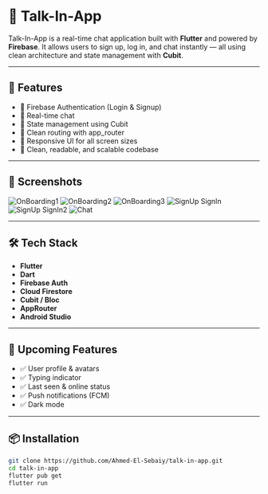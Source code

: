 # 💬 Talk-In-App

Talk-In-App is a real-time chat application built with **Flutter** and powered by **Firebase**. It allows users to sign up, log in, and chat instantly — all using clean architecture and state management with **Cubit**.

---

## 🚀 Features

- 🔐 Firebase Authentication (Login & Signup)
- 💬 Real-time chat
- 🧠 State management using Cubit
- 🎯 Clean routing with app_router
- 📱 Responsive UI for all screen sizes
- 🧼 Clean, readable, and scalable codebase

---

## 📸 Screenshots

![OnBoarding1](https://github.com/user-attachments/assets/65a0902f-1d65-41fa-8c42-eff675fb91d9)
![OnBoarding2](https://github.com/user-attachments/assets/4f41e960-4949-469a-b571-9bbf911f9db0)
![OnBoarding3](https://github.com/user-attachments/assets/f0ac81d0-b909-48b3-ac10-1715d82e066a)
![SignUp   SignIn](https://github.com/user-attachments/assets/134bf304-b34b-43df-a162-eb502a46a050)
![SignUp   SignIn2](https://github.com/user-attachments/assets/556710da-846d-489f-bda5-2446b641e04e)
![Chat](https://github.com/user-attachments/assets/cf4dfabd-d8f2-4f91-9a2a-f6df479aa022)

---

## 🛠️ Tech Stack

- **Flutter**
- **Dart**
- **Firebase Auth**
- **Cloud Firestore**
- **Cubit / Bloc**
- **AppRouter**
- **Android Studio**

---

## 🚧 Upcoming Features

- ✅ User profile & avatars
- ✅ Typing indicator
- ✅ Last seen & online status
- ✅ Push notifications (FCM)
- ✅ Dark mode

---

## 📦 Installation

```bash
git clone https://github.com/Ahmed-El-Sebaiy/talk-in-app.git
cd talk-in-app
flutter pub get
flutter run
